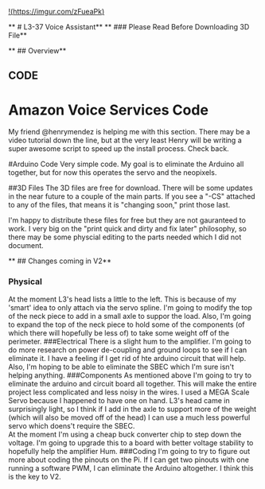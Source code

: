 [!(https://imgur.com/zFueaPk)](https://www.youtube.com/watch?v=YOUTUBE_VIDEO_ID_HERE)


** # L3-37 Voice Assistant**
** ### Please Read Before Downloading 3D File**

** ## Overview**

## CODE
# Amazon Voice Services Code 
My friend @henrymendez is helping me with this section.  There may be a video tutorial down the line, but at the very least Henry will be writing a super awesome script to speed up the install process.  Check back. 

#Arduino Code
Very simple code. My goal is to eliminate the Arduino all together, but for now this operates the servo and the neopixels. 

##3D Files
The 3D files are free for download.  There will be some updates in the near future to a couple of the main parts.  If you see a "-CS" attached to any of the files, that means it is "changing soon,"  print those last. 

I'm happy to distribute these files for free but they are not gauranteed to work.  I very big on the "print quick and dirty and fix later" philosophy, so there may be some physcial editing to the parts needed which I did not document. 

** ## Changes coming in V2**
### Physical
At the moment L3's head lists a little to the left. This is because of my 'smart' idea to only attach via the servo spline. I'm going to modify the top of the neck piece to add in a small axle to suppor the load.  Also, I'm going to expand the top of the neck piece to hold some of the components (of which there will hopefully be less of) to take some weight off of the perimeter. 
###Electrical
There is a slight hum to the amplifier. I'm going to do more research on power de-coupling and ground loops to see if I can eliminate it. I have a feeling if I get rid of hte arduino circuit that will help.  Also, I'm hoping to be able to eliminate the SBEC which I'm sure isn't helping anything. 
###Components
As mentioned above I'm going to try to eliminate the arduino and circuit board all together. This will make the entire project less complicated and less noisy in the wires. 
I used a MEGA Scale Servo because I happened to have one on hand.  L3's head came in surprisingly light, so I think if I add in the axle to support more of the weight (which will also be moved off of the head) I can use a much less powerful servo which doens't require the SBEC.  
At the moment I'm using a cheap buck converter chip to step down the voltage. I'm going to upgrade this to a board with better voltage stability to hopefully help the amplifier Hum. 
###Coding
I'm going to try to figure out more about coding the pinouts on the Pi.  If I can get two pinouts with one running a software PWM, I can eliminate the Arduino altogether.  I think this is the key to V2. 
